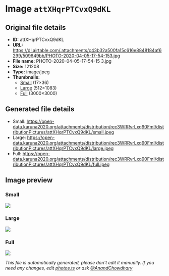 # Image `attXHqrPTCvxQ9dKL`

## Original file details

- **ID:** attXHqrPTCvxQ9dKL
- **URL:** https://dl.airtable.com/.attachments/c43b32a500fa15c616e8848184af6299/509649bb/PHOTO-2020-04-05-17-54-153.jpg
- **File name:** PHOTO-2020-04-05-17-54-15 3.jpg
- **Size:** 121208
- **Type:** image/jpeg
- **Thumbnails:**
  - [Small](https://dl.airtable.com/.attachmentThumbnails/e1da7e78d6321b652fba81a5c711423f/8292e1c2) (17×36)
  - [Large](https://dl.airtable.com/.attachmentThumbnails/513b2870b408d1598aaf82d226c861c1/aa6edd5e) (512×1083)
  - [Full](https://dl.airtable.com/.attachmentThumbnails/58a811a0777ab599fda3e09aad3cb3e7/1e10a159) (3000×3000)

## Generated file details

- Small: https://open-data.karuna2020.org/attachments/distribution/rec3WRRvrLxq90FmI/distributionPictures/attXHqrPTCvxQ9dKL/small.jpeg
- Large: https://open-data.karuna2020.org/attachments/distribution/rec3WRRvrLxq90FmI/distributionPictures/attXHqrPTCvxQ9dKL/large.jpeg
- Full: https://open-data.karuna2020.org/attachments/distribution/rec3WRRvrLxq90FmI/distributionPictures/attXHqrPTCvxQ9dKL/full.jpeg

## Image preview

### Small

![](https://open-data.karuna2020.org/attachments/distribution/rec3WRRvrLxq90FmI/distributionPictures/attXHqrPTCvxQ9dKL/small.jpeg)

### Large

![](https://open-data.karuna2020.org/attachments/distribution/rec3WRRvrLxq90FmI/distributionPictures/attXHqrPTCvxQ9dKL/large.jpeg)

### Full

![](https://open-data.karuna2020.org/attachments/distribution/rec3WRRvrLxq90FmI/distributionPictures/attXHqrPTCvxQ9dKL/full.jpeg)

_This file is automatically generated, please don't edit it manually. If you need any changes, edit [photos.ts](/photos.ts) or ask [@AnandChowdhary](https://github.com/AnandChowdhary)_
